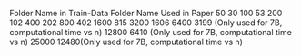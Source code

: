 Folder Name in Train-Data 	Folder Name Used in Paper
50	                               30
100	                               53
200	                               102
400	                               202
800	                               402
1600	                             815
3200	                             1606
6400	                             3199 (Only used for 7B, computational time vs n)
12800	                             6410 (Only used for 7B, computational time vs n)
25000	                             12480(Only used for 7B, computational time vs n)
